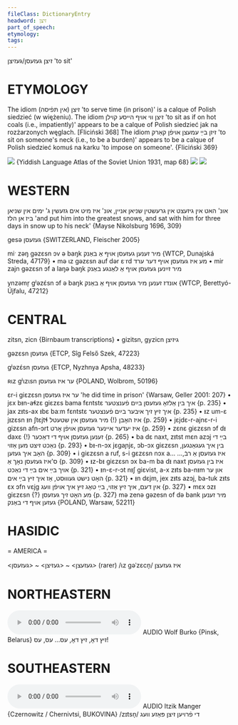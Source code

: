 ```yaml
---
fileClass: DictionaryEntry
headword: זיצן
part_of_speech: 
etymology: 
tags: 
---
```

זיצן
געזעסן/געזיצן
'to sit'

ETYMOLOGY
===========
The idiom זיצן (אין תּפֿיסה) 'to serve time (in prison)' is a calque of Polish siedzieć (w więżeniu).
The idiom זיצן ווי אויף הייסע קוילן 'to sit as if on hot coals (i.e., impatiently)' appears to be a calque of Polish siedzieć jak na rozżarzonych węglach.
[Fliciński 368] 
The idiom זיזן בײַ עמעצן אויפֿן קאַרק 'to sit on someone's neck (i.e., to be a burden)' appears to be a calque of Polish siedzieć komuś na karku 'to impose on someone'.
{Fliciński 369}

![](https://ia801509.us.archive.org/29/items/shprakhatlas/ShprakhatlasKarte68-Optimized.jpg)
{Yiddish Language Atlas of the Soviet Union 1931, map 68}
![](https://ia902902.us.archive.org/9/items/Yiddish-Dialect-Maps/Herzog4-66-69-PastParticipleOfZicnDarfnFarixtn-144.jpg)
![](https://ia802902.us.archive.org/9/items/Yiddish-Dialect-Maps/Herzog4-76-78-IzOrHotGeshlofnGegagenGezesn-148.jpg)

WESTERN
========

 אונ' האט אין גיזעצט אין גרעשטין שניאן אניין, אונ' איז מיט אים גזעשין ג' ימים אין שניאן ביז אן הלז
'and put him into the greatest snows, and sat with him for three days in snow up to his neck'
{Mayse Nikolsburg 1696, 309}

gesə געזעסן {SWITZERLAND, Fleischer 2005}

miˑ zəŋ gəzɛsn ɔv ə baŋk מיר זענען געזעסן אויף אַ באַנק {WTCP, Dunajská Streda, 47179}
	•	mə ɩz gəzɛsn auf dər ɛˑrd מע איז געזעסן אויף דער ערד
	•	mir zajn gəzɛsn ɔf a laŋə baŋk מיר זײַנען געזעסן אויף אַ לאַנגע באַנק

ynzəmr̩ gʲəzɛ́sn ɔf ə baŋk אונדז זענען מיר געזעסן אויף אַ באַנק {WTCP, Berettyó-Újfalu, 47212}

CENTRAL
========

zitsn, zicn {Birnbaum transcriptions}
	•	gizitsn, gyzicn גיזיצן

gəzɛsn געזעסן {ETCP, Sîg Felső Szek, 47223}

gʲəzɛ́sn געזעסן {ETCP, Nyzhnya Apsha, 48233}

ʀɩz gʲɩzɩsn ער איז געזעסן {POLAND, Wolbrom, 50196}

ɛr-i giɛzɛsn ער איז געזעסן 'he did time in prison' {Warsaw, Geller 2001: 207}
	•	jɛx bᵻn-aɬzɛ giɛzɛs bama fɛntstɛ איך בין אַלזאָ געזעסן בײַם פֿענצטער {p. 235}
	•	jax zᵻts-ax ᵻbɛ baːm fɛntstɛ איך זיץ זיך איבער בײַם פֿענצטער {p. 235}
	•	ᵻz um-ɛ jᵻzɛsn ᵻn ʃtɛjtɬ איז האָבן {!} מיר געזעסן אין שטעטל {p. 259}
	•	jɛjdɛ-r-ajnɛ-r-i gizɛsn afn-ɔrt איז יעדער איינער געזעסן אויפֿן אָרט {p. 259}
	•	zɛnɛ giɛzɛsn ɔf dᵻ daxɛ {!} זענען געזעסן אויף די דאַכער {p. 265}
	•	ba dɛ naxt, zᵻtst mɛn azɔj בײַ די נאַכט זיצט מען אַזוי {p. 293}
	•	bᵻ-n-ɔx jɛgaɲjɛ, ɔb-ɔx giɛzɛsn בין איך געגאַנגען, האָב איך געזען {p. 309}
	•	i giɛzɛsn a ruf, s-i gɛzɛsn nɔx a... ...איז געזעסן אַ רבֿ, ס'איז געזעסן נאָך אַ {p. 309}
	•	ᵻz-bᵻ giɛzɛsn ɔx ba-m ba dᵻ naxt איז בין געזעסן אויך בײַ אים בײַ די נאַכט {p. 321}
	•	ᵻn-ɛ-r-ɔt nᵻʃ giɛvist, a-x zᵻts ba-nᵻm און ער האָט נישט געוווּסט, אַז איך זיץ בײַ אים {p. 321}
	•	ᵻn dɛjm, jex zᵻts azɔj, ba-tuk zᵻts ɛx ɔfn vɛjg אין דעם, איך זיץ אַזוי, בײַ טאָג זיץ איך אויפֿן וועג {p. 327}
	•	mɛx ɔzᵻ giɛzɛsn {?} מע האָט זיך געזעסן {p. 327}
mə zenə gəzesn of də bank מיר זענען געזען אויף די באַנק {POLAND, Warsaw, 52211}

HASIDIC
=======
= AMERICA = 

<געזעצן> ~ <געזיצן> ~ <געזעסן> (rarer)
/ɩz gəˈzɛcn̩/ איז געזעצן

NORTHEASTERN
==============

<audio controls src="https://ia601509.us.archive.org/26/items/WolfBurko/ZitsZitsDoEsEsEs-WolfBurko.mp3"></audio>
AUDIO Wolf Burko {Pinsk, Belarus}
זיץ דאָ, זיץ דאָ, עס… עס, עס!

SOUTHEASTERN
==============

<audio controls src="https://ia902905.us.archive.org/25/items/MangerLexicon/Manger%20-%20Afn%20Sheydveg%20-%20di%20froyen%20zitsn%20paze%20veg.mp3"></audio>
AUDIO Itzik Manger {Czernowitz / Chernivtsi, BUKOVINA}
/zɪtsn̩/
די פֿרויען זיצן פּאַזע וועג